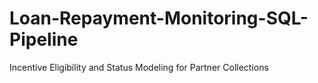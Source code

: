 # Loan-Repayment-Monitoring-SQL-Pipeline
Incentive Eligibility and Status Modeling for Partner Collections
